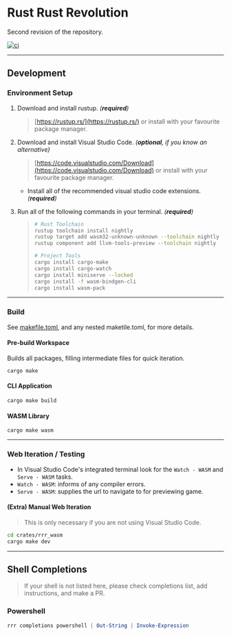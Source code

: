 # Rust Rust Revolution

Second revision of the repository.

[![ci](https://github.com/Zageron/rrr/actions/workflows/ci.yml/badge.svg)](https://github.com/Zageron/rrr/actions/workflows/ci.yml)

---

## Development

### Environment Setup

1. Download and install rustup. _(**required**)_

    > [https://rustup.rs/](https://rustup.rs/)
    > or install with your favourite package manager.

2. Download and install Visual Studio Code. _(**optional**, if you know an alternative)_

    > [https://code.visualstudio.com/Download](https://code.visualstudio.com/Download)
    > or install with your favourite package manager.

    - Install all of the recommended visual studio code extensions. _(**required**)_

3. Run all of the following commands in your terminal. _(**required**)_

    > ```sh
    > # Rust Toolchain
    > rustup toolchain install nightly
    > rustup target add wasm32-unknown-unknown --toolchain nightly
    > rustup component add llvm-tools-preview --toolchain nightly
    >
    > # Project Tools
    > cargo install cargo-make
    > cargo install cargo-watch
    > cargo install miniserve --locked
    > cargo install -f wasm-bindgen-cli
    > cargo install wasm-pack
    > ```

---

### Build

See [makefile.toml](makefile.toml), and any nested maketile.toml, for more details.

#### Pre-build Workspace

Builds all packages, filling intermediate files for quick iteration.

`cargo make`

#### CLI Application

`cargo make build`

#### WASM Library

`cargo make wasm`

---

### Web Iteration / Testing

- In Visual Studio Code's integrated terminal look for the `Watch - WASM` and `Serve - WASM` tasks.
- `Watch - WASM`: informs of any compiler errors.
- `Serve - WASM`: supplies the url to navigate to for previewing game.

#### (Extra) Manual Web Iteration

> This is only necessary if you are not using Visual Studio Code.

```sh
cd crates/rrr_wasm
cargo make dev
```

---

## Shell Completions

> If your shell is not listed here,
> please check completions list,
> add instructions, and make a PR.

### Powershell

```powershell
rrr completions powershell | Out-String | Invoke-Expression
```

